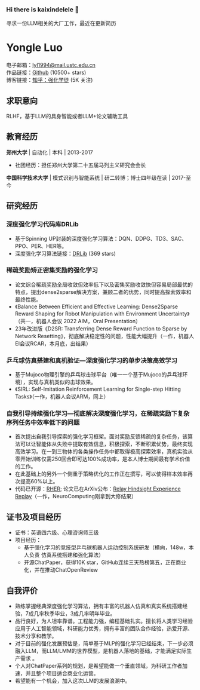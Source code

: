 ### Hi there is kaixindelele 👋
寻求一份LLM相关的大厂工作，最近在更新简历



<!--
**kaixindelele/kaixindelele** is a ✨ _special_ ✨ repository because its `README.md` (this file) appears on your GitHub profile.

Here are some ideas to get you started:

- 🔭 I’m currently working on ...
- 🌱 I’m currently learning ...
- 👯 I’m looking to collaborate on ...
- 🤔 I’m looking for help with ...
- 💬 Ask me about ...
- 📫 How to reach me: ...
- 😄 Pronouns: ...
- ⚡ Fun fact: ...
-->





# Yongle Luo
电子邮箱：lyl1994@mail.ustc.edu.cn  
作品链接：[Github](https://github.com/DRLib) (10500+ stars)  
博客链接：[知乎：强化学徒](https://www.zhihu.com/people/qiang-hua-xue-tu) (5K 关注)  

## 求职意向

RLHF，基于LLM的具身智能或者LLM+论文辅助工具

## 教育经历

**郑州大学** | 自动化 | 本科 | 2013-2017  
- 社团经历：担任郑州大学第二十五届马列主义研究会会长

**中国科学技术大学** | 模式识别与智能系统 | 研二转博；博士四年级在读 | 2017-至今  

## 研究经历

### 深度强化学习代码库DRLib
- 基于Spinning UP封装的深度强化学习算法：DQN、DDPG、TD3、SAC、PPO、PER、HER等。
- 深度强化学习算法链接：[DRLib](https://github.com/DRLib) (369 stars)

### 稀疏奖励矫正密集奖励的强化学习
- 论文综合稀疏奖励全局收敛但效率低下以及密集奖励收敛快但容易局部最优的特点，提出dense2sparse解决方案，兼顾二者的优势，同时提高探索效率和最终性能。
- 《Balance Between Efficient and Effective Learning: Dense2Sparse Reward Shaping for Robot Manipulation with Environment Uncertainty》（共一，机器人会议 2022 AIM，Oral Presentation）
- 23年改进版《D2SR: Transferring Dense Reward Function to Sparse by Network Resetting》，彻底解决稳定性的问题，性能大幅提升（一作，机器人EI会议RCAR，本月底，出结果）

### 乒乓球仿真搭建和真机验证—深度强化学习的单步决策高效学习
- 基于Mujoco物理引擎的乒乓球击球平台（唯一一个基于Mujoco的乒乓球环境），实现与真机类似的击球效果。
- 《SIRL: Self-Imitation Reinforcement Learning for Single-step Hitting Tasks》（一作，机器人会议ARM，同上）

### 自我引导持续强化学习—彻底解决深度强化学习，在稀疏奖励下复杂序列任务中效率低下的问题
- 首次提出自我引导探索的强化学习框架。面对奖励反馈稀疏的复杂任务，该算法可以让智能体从失败中提取有效信息，积极探索，不断积累优势，最终实现高效学习。在一到三物体的各类操作任务中都取得极高探索效率，真机实验从零开始训练仅需250回合即可达100%成功率，是本人博士期间最有学术价值的工作。
- 在此基础上的另外一个侧重于策略优化的工作正在撰写，可以使得样本效率再次提高60%以上。
- 代码已开源：[RHER](https://github.com/RHER); 论文已在ArXiv公布：[Relay Hindsight Experience Replay](https://arxiv.org/abs/xxxx.xxxx)（一作，NeuroComputing刚拿到大修结果）

## 证书及项目经历
- 证书：英语四六级、心理咨询师三级
- 项目经历：
  - 基于强化学习的竞技型乒乓球机器人运动控制系统研发（横向，148w，本人负责 仿真系统搭建和强化算法）
  - 开源ChatPaper，获得10K star，GitHub连续三天热榜第五，正在商业化，并在推动ChatOpenReview

## 自我评价
- 熟练掌握经典深度强化学习算法，拥有丰富的机器人仿真和真实系统搭建经验，7成几率秋季毕业，3成几率明年毕业。
- 品行良好，为人坦率靠谱。工程能力强，编程基础扎实。擅长将人类学习经验应用于人工智能领域，科研能力优秀，拥有丰富的团队合作经验，热爱开源、技术分享和教学。
- 对于目前的强化发展预估是，简单基于MLP的强化学习已经结束，下一步必须融入LLM，而LLM/LMM的世界模型，是机器人落地的基础，才能满足实际生产需求 。
- 个人对ChatPaper系列的规划，是希望能做一个垂直领域，为科研工作者加速，并且整个项目适合商业化运营。
-	希望能有一个机会，加入这次LLM的发展浪潮中。
